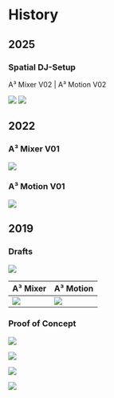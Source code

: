# History
## 2025
### Spatial DJ-Setup
A³ Mixer V02 | A³ Motion V02

![](pics_assembly/history/re_202505-a3-system-rack-1.jpg)
![](pics_assembly/history/re_202505-a3-system-rack-2.jpg)
## 2022 
### A³ Mixer V01
![](pics_assembly/v01/a3mix-prototype.jpg)
### A³ Motion V01
![](pics_assembly/v01/a3motion-prototype.jpg)
## 2019
### Drafts
![](pics_assembly/history/re_202102-v00-a3-system-firstdraft.jpg)

| A³ Mixer                              | A³ Motion                                      |
| ------------------------------------- | ---------------------------------------------- |
| ![](pics_assembly/v00/a3mix-lose.jpg) | ![](pics_assembly/history/re_a3moc_mockup.jpg) |
### Proof of Concept
![](pics_assembly/history/re_202109-v01-a3-system-parkrave-over.jpg)

![](pics_assembly/history/re_202109-v01-a3-system-parkrave-ongoing.jpg)

![](pics_assembly/history/re_202109-v01-a3-system-parkrave-nextlocation.jpg)

![](pics_assembly/history/re_202107-a3-system-wannseeravebynight.jpg)


